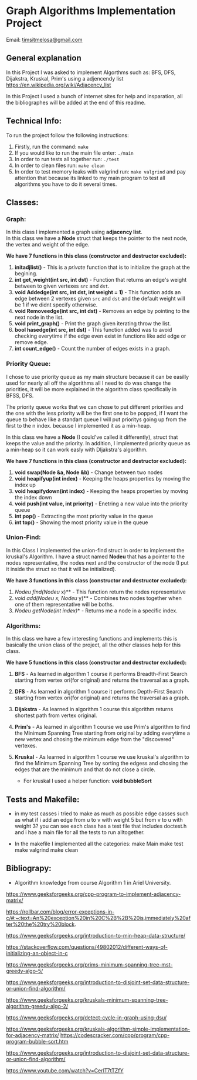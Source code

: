 # **Graph Algorithms Implementation Project**
Email: timsitmelosa@gmail.com
## **General explanation** 
In this Project I was asked to implement Algorthms such as: BFS, DFS, Dijakstra, Kruskal, Prim's using a adjencendy list https://en.wikipedia.org/wiki/Adjacency_list

In this Project I used a bunch of internet sites for help and insparation, all the bibliographes will be added at the end of this readme.

## **Technical Info**:
To run the project follow the following instructions:
1. Firstly, run the command: `make`
2. If you would like to run the main file enter: `./main`
3. In order to run tests all together run: `./test`
4. In order to clean files run: `make clean`
5. In order to test memory leaks with valgrind run: `make valgrind` and pay attention that because its linked to my main program to test all algorithms you have to do it several times.
## **Classes**:

### **Graph**:
In this class I implemented a graph using **adjacency list**.  
In this class we have a **Node** struct that keeps the pointer to the next node, the vertex and weight of the edge.  

**We have 7 functions in this class (constructor and destructor excluded):**

1. **initadjlist()** - This is a *private* function that is to initialize the graph at the begining.  
2. **int get_weight(int src, int dst)** - Function that returns an edge's weight between to given vertexes `src` and `dst`.  
3. **void Addedge(int src, int dst, int weight = 1)** - This function adds an edge between 2 vertexes given `src` and `dst` and the default weight will be 1 if we didnt specify otherwise.  
4. **void Removeedge(int src, int dst)** - Removes an edge by pointing to the next node in the list.  
5. **void print_graph()** - Print the graph given iterating throw the list.  
6. **bool hasedge(int src, int dst)** - This function added was to avoid checking everytime if the edge even exist in functions like add edge or remove edge.  
7. **int count_edge()** - Count the number of edges exists in a graph.

### **Priority Queue**:
I chose to use priority queue as my main structure because it can be easilly used for nearly all off the algorithms all I need to do was change the priorities, it will be more explained in the algorithm class specifically in BFSS, DFS.

The priority queue works that we can chose to put different priorities and the one with the less priority will be the first one to be popped, if I want the queue to behave like a standart queue I will put prioritys going up from the first to the n index. because I implemented it as a min-heap.

In this class we have a **Node** (I could've called it differently), struct that keeps the value and the priority.
In addition, I implemented priority queue as a min-heap so it can work easly with DIjakstra's algorithm.

**We have 7 functions in this class (constructor and destructor excluded):**

1. **void swap(Node &a, Node &b)** - Change between two nodes
2. **void heapifyup(int index)** - Keeping the heaps properties by moving the index up
3. **void heapifydown(int index)** - Keeping the heaps properties by moving the index down
4. **void push(int value, int priority)** - Enetring a new value into the priority queue
5. **int pop()** - Extracting the most priority value in the queue
6. **int top()** - Showing the most priority value in the queue

### **Union-Find**:
In this Class I implemented the union-find struct in order to implement the kruskal's Algorithm. I have a struct named **Nodeu** that has a pointer to the nodes representative, the nodes next and the constructor of the node (I put it inside the struct so that it will be initialized). 

**We have 3 functions in this class (constructor and destructor excluded):**

1. **Nodeu* find(Nodeu* x)** - This function return the nodes representative
2. **void add(Nodeu* x, Nodeu* y)** - Combines two nodes together when one of them representative will be boths.
3. **Nodeu* getNode(int index)** - Returns me a node in a specific index.

### **Algorithms**:
In this class we have a few interesting functions and implements this is basically the union class of the project, all the other classes help for this class.

**We have 5 functions in this class (constructor and destructor excluded):**

1. **BFS** - As learned in algorithm 1 course it performs Breadth-First Search starting from vertex ori(for original) and returns the traversal as a graph. 

2. **DFS** - As learned in algorithm 1 course it performs Depth-First Search starting from vertex ori(for original) and returns the traversal as a graph.  

3. **Dijakstra** - As learned in algorithm 1 course this algorithm returns shortest path from vertex original.

4. **Prim's** - As learned in algorithm 1 course we use Prim's algorithm to find the Minimum Spanning Tree starting from original by adding everytime a new vertex and chosing the minimum edge from the "discovered" vertexes.

5. **Kruskal** - As learned in algorithm 1 course we use kruskal's algorithm to find the Minimum Spanning Tree by sorting the edgess and chosing the edges that are the minimum and that do not close a circle.
   - For kruskal I used a helper function: **void bubbleSort**

## **Tests and Makefile**:
- in my test casses i tried to make as much as possible edge casses such as what if i add an edge from u to v with weight 5 but from v to u with weight 3? 
you can see each class has a test file that includes doctest.h and i hae a main file for all the tests to run alltogether.

- In the makefile I implemented all the categories:
make Main 
make test 
make valgrind 
make clean

## **Bibliograpy:**
- Algorithm knowledge from course Algorithm 1 in Ariel University.

https://www.geeksforgeeks.org/cpp-program-to-implement-adjacency-matrix/

https://rollbar.com/blog/error-exceptions-in-c/#:~:text=An%20exception%20in%20C%2B%2B%20is,immediately%20after%20the%20try%20block.

https://www.geeksforgeeks.org/introduction-to-min-heap-data-structure/

https://stackoverflow.com/questions/49802012/different-ways-of-initializing-an-object-in-c

https://www.geeksforgeeks.org/prims-minimum-spanning-tree-mst-greedy-algo-5/

https://www.geeksforgeeks.org/introduction-to-disjoint-set-data-structure-or-union-find-algorithm/

https://www.geeksforgeeks.org/kruskals-minimum-spanning-tree-algorithm-greedy-algo-2/

https://www.geeksforgeeks.org/detect-cycle-in-graph-using-dsu/

https://www.geeksforgeeks.org/kruskals-algorithm-simple-implementation-for-adjacency-matrix/
https://codescracker.com/cpp/program/cpp-program-bubble-sort.htm

https://www.geeksforgeeks.org/introduction-to-disjoint-set-data-structure-or-union-find-algorithm/

https://www.youtube.com/watch?v=CerlT7tTZfY

